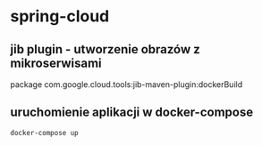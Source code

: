 # spring-cloud

## jib plugin - utworzenie obrazów z mikroserwisami

<maven-lokalny-lub-wrapper> package com.google.cloud.tools:jib-maven-plugin:dockerBuild

## uruchomienie aplikacji w docker-compose

	docker-compose up
